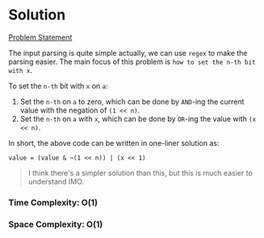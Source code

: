 # Solution

[Problem Statement](https://adventofcode.com/2020/day/14#part1)

The input parsing is quite simple actually, we can use `regex` to make the parsing easier. The main focus of this problem is `how to set the n-th bit with x`.

To set the `n-th` bit with `x` on `a`:
1. Set the `n-th` on `a` to zero, which can be done by `AND`-ing the current value with the negation of `(1 << n)`.
2. Set the `n-th` on `a` with `x`, which can be done by `OR`-ing the value with `(x << n)`.

In short, the above code can be written in one-liner solution as:

```
value = (value & ~(1 << n)) | (x << 1)
```

> I think there's a simpler solution than this, but this is much easier to understand IMO.

### Time Complexity: O(1)
### Space Complexity: O(1)